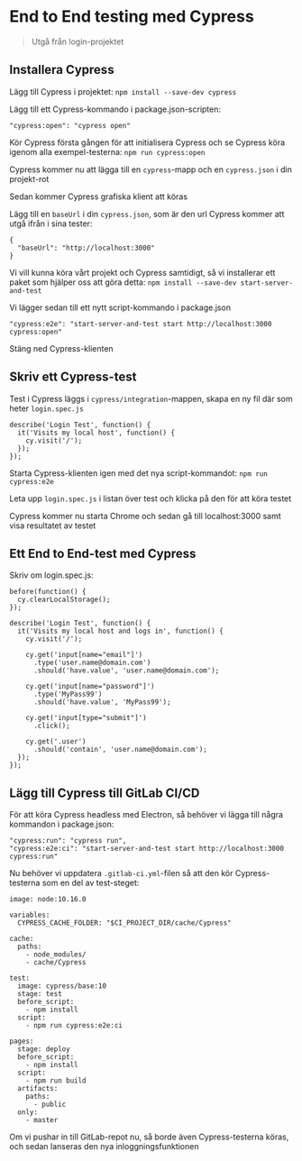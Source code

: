 # End to End testing med Cypress

>Utgå från login-projektet

## Installera Cypress

Lägg till Cypress i projektet: `npm install --save-dev cypress`

Lägg till ett Cypress-kommando i package.json-scripten: 
```
"cypress:open": "cypress open"
```

Kör Cypress första gången för att initialisera Cypress och se Cypress köra igenom alla exempel-testerna:
`npm run cypress:open`

Cypress kommer nu att lägga till en `cypress`-mapp och en `cypress.json` i din projekt-rot

Sedan kommer Cypress grafiska klient att köras

Lägg till en `baseUrl` i din `cypress.json`, som är den url Cypress kommer att utgå ifrån i sina tester:
```
{
  "baseUrl": "http://localhost:3000"
}

``` 

Vi vill kunna köra vårt projekt och Cypress samtidigt, så vi installerar ett paket som hjälper oss att göra detta: `npm install --save-dev start-server-and-test`

Vi lägger sedan till ett nytt script-kommando i package.json
```
"cypress:e2e": "start-server-and-test start http://localhost:3000 cypress:open"
```

Stäng ned Cypress-klienten

## Skriv ett Cypress-test

Test i Cypress läggs i `cypress/integration`-mappen, skapa en ny fil där som heter `login.spec.js`

```
describe('Login Test', function() {
  it('Visits my local host', function() {
    cy.visit('/');
  });
});
```

Starta Cypress-klienten igen med det nya script-kommandot: `npm run cypress:e2e`

Leta upp `login.spec.js` i listan över test och klicka på den för att köra testet

Cypress kommer nu starta Chrome och sedan gå till localhost:3000 samt visa resultatet av testet

## Ett End to End-test med Cypress

Skriv om login.spec.js:

```
before(function() {
  cy.clearLocalStorage();
});

describe('Login Test', function() {
  it('Visits my local host and logs in', function() {
    cy.visit('/');

    cy.get('input[name="email"]')
      .type('user.name@domain.com')
      .should('have.value', 'user.name@domain.com');

    cy.get('input[name="password"]')
      .type('MyPass99')
      .should('have.value', 'MyPass99');

    cy.get('input[type="submit"]')
      .click();

    cy.get('.user')
      .should('contain', 'user.name@domain.com');
  });
});

```

## Lägg till Cypress till GitLab CI/CD

För att köra Cypress headless med Electron, så behöver vi lägga till några kommandon i package.json:
```
"cypress:run": "cypress run",
"cypress:e2e:ci": "start-server-and-test start http://localhost:3000 cypress:run"
```

Nu behöver vi uppdatera `.gitlab-ci.yml`-filen så att den kör Cypress-testerna som en del av test-steget:

```
image: node:10.16.0

variables:
  CYPRESS_CACHE_FOLDER: "$CI_PROJECT_DIR/cache/Cypress"

cache:
  paths:
    - node_modules/
    - cache/Cypress

test:
  image: cypress/base:10
  stage: test
  before_script: 
    - npm install 
  script:
    - npm run cypress:e2e:ci

pages:
  stage: deploy
  before_script: 
    - npm install
  script:
    - npm run build
  artifacts:
    paths:
      - public
  only:
    - master

```

Om vi pushar in till GitLab-repot nu, så borde även Cypress-testerna köras, och sedan lanseras den nya inloggningsfunktionen 


